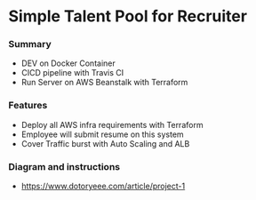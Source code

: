 # Simple Talent Pool for Recruiter
### Summary
+ DEV on Docker Container
+ CICD pipeline with Travis CI
+ Run Server on AWS Beanstalk with Terraform
### Features
+ Deploy all AWS infra requirements with Terraform
+ Employee will submit resume on this system
+ Cover Traffic burst with Auto Scaling and ALB
### Diagram and instructions
+ https://www.dotoryeee.com/article/project-1